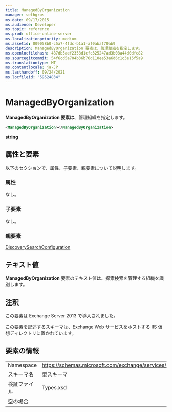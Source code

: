 ```yaml
---
title: ManagedByOrganization
manager: sethgros
ms.date: 09/17/2015
ms.audience: Developer
ms.topic: reference
ms.prod: office-online-server
ms.localizationpriority: medium
ms.assetid: 009058b0-c5a7-4fdc-b1a1-af0abaf70ab9
description: ManagedByOrganization 要素は、管理組織を指定します。
ms.openlocfilehash: 487db5aef2358d1cfc325247ad3b08a44d0dfc82
ms.sourcegitcommit: 54f6cd5a704b36b76d110ee53a6d6c1c3e15f5a9
ms.translationtype: MT
ms.contentlocale: ja-JP
ms.lasthandoff: 09/24/2021
ms.locfileid: "59524834"
---
```

# <a name="managedbyorganization"></a>ManagedByOrganization

**ManagedByOrganization 要素は**、管理組織を指定します。 
  
```XML
<ManagedByOrganization></ManagedByOrganization>
```

 **string**
## <a name="attributes-and-elements"></a>属性と要素

以下のセクションで、属性、子要素、親要素について説明します。
  
### <a name="attributes"></a>属性

なし。
  
### <a name="child-elements"></a>子要素

なし。
  
### <a name="parent-elements"></a>親要素

[DiscoverySearchConfiguration](discoverysearchconfiguration.md)
  
## <a name="text-value"></a>テキスト値

**ManagedByOrganization** 要素のテキスト値は、探索検索を管理する組織を識別します。 
  
## <a name="remarks"></a>注釈

この要素は Exchange Server 2013 で導入されました。
  
この要素を記述するスキーマは、Exchange Web サービスをホストする IIS 仮想ディレクトリに置かれています。
  
## <a name="element-information"></a>要素の情報

|||
|:-----|:-----|
|Namespace  <br/> |https://schemas.microsoft.com/exchange/services/2006/types  <br/> |
|スキーマ名  <br/> |型スキーマ  <br/> |
|検証ファイル  <br/> |Types.xsd  <br/> |
|空の場合  <br/> ||
   

